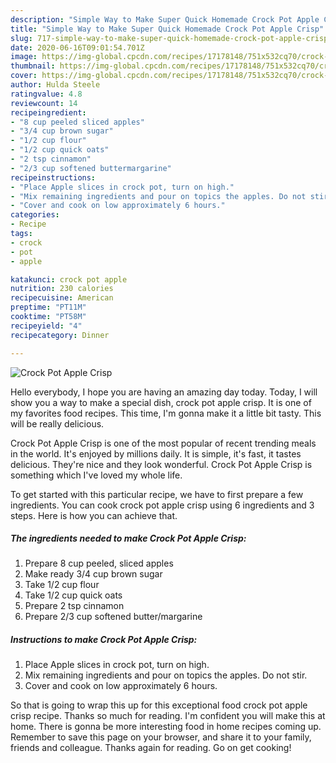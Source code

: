 ```yaml
---
description: "Simple Way to Make Super Quick Homemade Crock Pot Apple Crisp"
title: "Simple Way to Make Super Quick Homemade Crock Pot Apple Crisp"
slug: 717-simple-way-to-make-super-quick-homemade-crock-pot-apple-crisp
date: 2020-06-16T09:01:54.701Z
image: https://img-global.cpcdn.com/recipes/17178148/751x532cq70/crock-pot-apple-crisp-recipe-main-photo.jpg
thumbnail: https://img-global.cpcdn.com/recipes/17178148/751x532cq70/crock-pot-apple-crisp-recipe-main-photo.jpg
cover: https://img-global.cpcdn.com/recipes/17178148/751x532cq70/crock-pot-apple-crisp-recipe-main-photo.jpg
author: Hulda Steele
ratingvalue: 4.8
reviewcount: 14
recipeingredient:
- "8 cup peeled sliced apples"
- "3/4 cup brown sugar"
- "1/2 cup flour"
- "1/2 cup quick oats"
- "2 tsp cinnamon"
- "2/3 cup softened buttermargarine"
recipeinstructions:
- "Place Apple slices in crock pot, turn on high."
- "Mix remaining ingredients and pour on topics the apples. Do not stir."
- "Cover and cook on low approximately 6 hours."
categories:
- Recipe
tags:
- crock
- pot
- apple

katakunci: crock pot apple 
nutrition: 230 calories
recipecuisine: American
preptime: "PT11M"
cooktime: "PT58M"
recipeyield: "4"
recipecategory: Dinner

---
```



![Crock Pot Apple Crisp](https://img-global.cpcdn.com/recipes/17178148/751x532cq70/crock-pot-apple-crisp-recipe-main-photo.jpg)

Hello everybody, I hope you are having an amazing day today. Today, I will show you a way to make a special dish, crock pot apple crisp. It is one of my favorites food recipes. This time, I'm gonna make it a little bit tasty. This will be really delicious.

Crock Pot Apple Crisp is one of the most popular of recent trending meals in the world. It's enjoyed by millions daily. It is simple, it's fast, it tastes delicious. They're nice and they look wonderful. Crock Pot Apple Crisp is something which I've loved my whole life.




To get started with this particular recipe, we have to first prepare a few ingredients. You can cook crock pot apple crisp using 6 ingredients and 3 steps. Here is how you can achieve that.

<!--inarticleads1-->

##### The ingredients needed to make Crock Pot Apple Crisp:

1. Prepare 8 cup peeled, sliced apples
1. Make ready 3/4 cup brown sugar
1. Take 1/2 cup flour
1. Take 1/2 cup quick oats
1. Prepare 2 tsp cinnamon
1. Prepare 2/3 cup softened butter/margarine




<!--inarticleads2-->

##### Instructions to make Crock Pot Apple Crisp:

1. Place Apple slices in crock pot, turn on high.
1. Mix remaining ingredients and pour on topics the apples. Do not stir.
1. Cover and cook on low approximately 6 hours.




So that is going to wrap this up for this exceptional food crock pot apple crisp recipe. Thanks so much for reading. I'm confident you will make this at home. There is gonna be more interesting food in home recipes coming up. Remember to save this page on your browser, and share it to your family, friends and colleague. Thanks again for reading. Go on get cooking!
